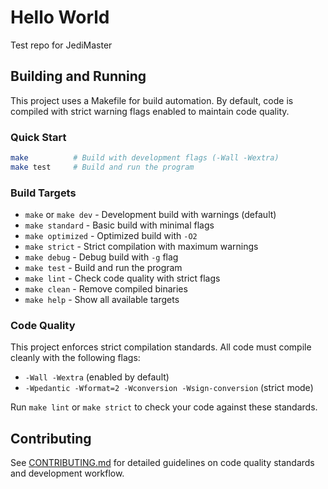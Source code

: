 # Hello World

Test repo for JediMaster

## Building and Running

This project uses a Makefile for build automation. By default, code is compiled with strict warning flags enabled to maintain code quality.

### Quick Start

```bash
make          # Build with development flags (-Wall -Wextra)
make test     # Build and run the program
```

### Build Targets

- `make` or `make dev` - Development build with warnings (default)
- `make standard` - Basic build with minimal flags  
- `make optimized` - Optimized build with `-O2`
- `make strict` - Strict compilation with maximum warnings
- `make debug` - Debug build with `-g` flag
- `make test` - Build and run the program
- `make lint` - Check code quality with strict flags
- `make clean` - Remove compiled binaries
- `make help` - Show all available targets

### Code Quality

This project enforces strict compilation standards. All code must compile cleanly with the following flags:

- `-Wall -Wextra` (enabled by default)
- `-Wpedantic -Wformat=2 -Wconversion -Wsign-conversion` (strict mode)

Run `make lint` or `make strict` to check your code against these standards.

## Contributing

See [CONTRIBUTING.md](CONTRIBUTING.md) for detailed guidelines on code quality standards and development workflow.